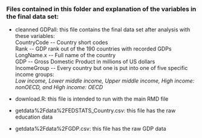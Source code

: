 ### Files contained in this folder and explanation of the variables in the final data set:  

- cleanned GDPall: this file contains the final data set after analysis with these variables:  
    CountryCode --  Country short codes  
    Rank --         GDP rank out of the 190 countries with recorded GDPs  
    LongName.x --   Full name of the country  
    GDP --          Gross Domestic Product in millions of US dollars  
    IncomeGroup --  Every country but one is put into one of five specific income groups:  
                          _Low income, Lower middle income, Upper middle income, High income: nonOECD, and High income: OECD_  
                      
- download.R: this file is intended to run with the main RMD file  
- getdata%2Fdata%2FEDSTATS_Country.csv: this file has the raw education data  
- getdata%2Fdata%2FGDP.csv: this file has the raw GDP data  


